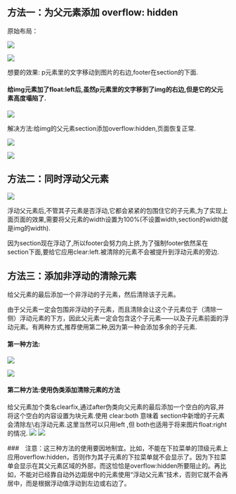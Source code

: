 ## 方法一：为父元素添加 overflow: hidden

原始布局：

![](https://img-blog.csdnimg.cn/20190424174355939.png?x-oss-process=image/watermark,type_ZmFuZ3poZW5naGVpdGk,shadow_10,text_aHR0cHM6Ly9ibG9nLmNzZG4ubmV0L2NoZW5saW04Nw==,size_16,color_FFFFFF,t_70)

![](https://img-blog.csdnimg.cn/2019042417433226.png?x-oss-process=image/watermark,type_ZmFuZ3poZW5naGVpdGk,shadow_10,text_aHR0cHM6Ly9ibG9nLmNzZG4ubmV0L2NoZW5saW04Nw==,size_16,color_FFFFFF,t_70)

想要的效果: p元素里的文字移动到图片的右边,footer在section的下面.

#### 给img元素加了float:left后,虽然p元素里的文字移到了img的右边,但是它的父元素高度塌陷了.

![](https://img-blog.csdnimg.cn/20190424165847366.png?x-oss-process=image/watermark,type_ZmFuZ3poZW5naGVpdGk,shadow_10,text_aHR0cHM6Ly9ibG9nLmNzZG4ubmV0L2NoZW5saW04Nw==,size_16,color_FFFFFF,t_70)

解决方法:给img的父元素section添加overflow:hidden,页面恢复正常.

![](https://img-blog.csdnimg.cn/20190424174822989.png?x-oss-process=image/watermark,type_ZmFuZ3poZW5naGVpdGk,shadow_10,text_aHR0cHM6Ly9ibG9nLmNzZG4ubmV0L2NoZW5saW04Nw==,size_16,color_FFFFFF,t_70)

![](https://img-blog.csdnimg.cn/20190424170231322.png?x-oss-process=image/watermark,type_ZmFuZ3poZW5naGVpdGk,shadow_10,text_aHR0cHM6Ly9ibG9nLmNzZG4ubmV0L2NoZW5saW04Nw==,size_16,color_FFFFFF,t_70)

## 方法二：同时浮动父元素

![](https://img-blog.csdnimg.cn/20190424175100340.png?x-oss-process=image/watermark,type_ZmFuZ3poZW5naGVpdGk,shadow_10,text_aHR0cHM6Ly9ibG9nLmNzZG4ubmV0L2NoZW5saW04Nw==,size_16,color_FFFFFF,t_70)

浮动父元素后,不管其子元素是否浮动,它都会紧紧的包围住它的子元素,为了实现上面页面的效果,需要将父元素的width设置为100%(不设置width,section的width就是img的width).

因为section现在浮动了,所以footer会努力向上挤,为了强制footer依然呆在section下面,要给它应用clear:left.被清除的元素不会被提升到浮动元素的旁边.

## 方法三：添加非浮动的清除元素

给父元素的最后添加一个非浮动的子元素，然后清除该子元素。

由于父元素一定会包围非浮动的子元素，而且清除会让这个子元素位于（清除一侧）浮动元素的下方，因此父元素一定会包含这个子元素——以及子元素前面的浮动元素。有两种方式,推荐使用第二种,因为第一种会添加多余的子元素.

#### 第一种方法:

![](https://img-blog.csdnimg.cn/201904241810431.png?x-oss-process=image/watermark,type_ZmFuZ3poZW5naGVpdGk,shadow_10,text_aHR0cHM6Ly9ibG9nLmNzZG4ubmV0L2NoZW5saW04Nw==,size_16,color_FFFFFF,t_70)

![](https://img-blog.csdnimg.cn/20190424180833637.png?x-oss-process=image/watermark,type_ZmFuZ3poZW5naGVpdGk,shadow_10,text_aHR0cHM6Ly9ibG9nLmNzZG4ubmV0L2NoZW5saW04Nw==,size_16,color_FFFFFF,t_70)

#### 第二种方法:使用伪类添加清除元素的方法

给父元素加个类名clearfix,通过after伪类向父元素的最后添加一个空白的内容,并将这个空白的内容设置为块元素.使用 clear:both 意味着 section中新增的子元素会清除左\右浮动元素.这里当然可以只用left ,但 both也适用于将来图片float:right 的情况.
![](https://img-blog.csdnimg.cn/20190424181644837.png?x-oss-process=image/watermark,type_ZmFuZ3poZW5naGVpdGk,shadow_10,text_aHR0cHM6Ly9ibG9nLmNzZG4ubmV0L2NoZW5saW04Nw==,size_16,color_FFFFFF,t_70)
![](https://img-blog.csdnimg.cn/20190424181956736.png?x-oss-process=image/watermark,type_ZmFuZ3poZW5naGVpdGk,shadow_10,text_aHR0cHM6Ly9ibG9nLmNzZG4ubmV0L2NoZW5saW04Nw==,size_16,color_FFFFFF,t_70)

###　注意：这三种方法的使用要因地制宜。比如，不能在下拉菜单的顶级元素上应用overflow:hidden，否则作为其子元素的下拉菜单就不会显示了。因为下拉菜单会显示在其父元素区域的外部，而这恰恰是overflow:hidden所要阻止的。再比如，不能对已经靠自动外边距居中的元素使用“浮动父元素”技术，否则它就不会再居中，而是根据浮动值浮动到左边或右边了。